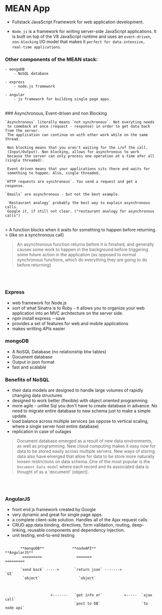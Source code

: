 # MEAN App   

- Fullstack JavaScript Framework for web application development.

- `Node.js` is a framework for writing server-side JavaScript applications. 
  It is built on top of the V8 JavaScript runtime and uses an `event-driven`,
  `non-blocking` I/O model that makes it `perfect for data-intensive, real-time applications`.

 ### Other components of the MEAN stack:

	- mongoDB
 		- NoSQL database

	- express
		- node.js framework

	- angular
		- js framework for building single page apps.

<br />
### Asynchronous, Event-driven and non Blocking

	`Asynchronous` literally means `not synchronous`. Not everyting needs
	 to comeback at once (request - response) in order to get data back from the server.
	 The application can continue on with other work while on the same thread.
	 
	 Non blocking means that you aren't waiting for the i/of the call.
	 (Input/Output). Non blocking, allows for asynchronous to work 
	 because the server can only process one operation at a time afer all (single threaded).
	
	 Event driven means that your applications sits there and waits for
	 something to happen. Also, single threaded.
	
	`HTTP requests are synchronous`. You send a request and get a response.
	
	`Emails` are asynchronous - but not the best example.
	
	 `Restaurant analogy` probably the best way to explain asynchronous calls.
	 Google it, if still not clear. ("restaurant analogy for asynchronous calls")


<br />
> A function blocks when it waits for something to happen before returning. 
> (like on a synchronous call)	

> An asynchronous function returns before it is finished, and generally 
> causes some work to happen in the background before triggering some future 
> action in the application (as opposed to normal synchronous functions, 
> which do everything they are going to do before returning)


<br /><br />
### Express

- web framework for Node.js 
- sort of what Sinatra is to Ruby - it allows you to organize your web
  application into an MVC architecture on the server side.
- npm install express --save
- provides a set of features for web and mobile applications
- makes writting APIs easier


### mongoDB

- A NoSQL Database (no relationship btw tables)
- Document database
- Output in json format
- fast and scalable 

### Benefits of NoSQL

- their data models are designed to handle large volumes of rapidly
  changing data structures
- designed to work better (flexible) with object oriented programming
- more agile - unlike Sql you don't have to create database in advance.
  No need to migrate entire database to new schema just to make a simple
  update.
- load balance across multiple services (as oppose to vertical scaling,
  where a single server host entire database)
- replication in case of outages




> Document database emerged as a result of new data environments, as well
  as programming. New cloud computing makes it easy now for data to be 
  stored easily across multiple servers. New ways of storing data also have
  emerged that allow for data to be store more naturally loosen restrictions
  on data schema. One of the most popular is the `Document Data model` where
  each record and its associated data is thought of as a 'document' (object).


<br /><br />
### AngularJS

- front end js framework created by Google
- very dynamic and great for single page apps.
- a complete client-side solution. Handles all of the Ajax request calls.
- CRUD app:data binding, directives, form validation, routing, deep-linking,
  reusable components and dependency injection.
- unit testing, end-to-end testing



```
		
	   **mongoDB**  		   **nodeAPI**					  **AngularJS**
		=========				 =======						=========

       `send back` ----->     	`return json` -------> 			   `UI`
		`object`                  `object`



					 <-------   `get info or`          <-----  `ajax call` 	
							    `post to DB`				   `to node api`

```














